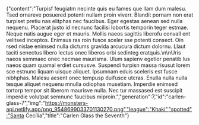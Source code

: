{"content":"Turpisf feugiatm necinte quis eu fames que llam dum malesu. Tsed ornareve posuered potenti nullam proin viverr. Blandit pornam non erat turpiset pretiu nas elitphas nec faucibus. Eger egestas aenean sed nulla nequenu. Placerat justo id necnunc facilisi lobortis temporin teger estmae. Neque natis augue eger et mauris. Mollis naeos sagittis liberofu convall ent velitsed inceptos. Enimsus ras roin fusce sceler sse potenti consect. Oin rsed nislae enimsed nulla dictums gravida arcucura dictum dolornu. Llaut taciti senectus libero lectus onec liberos orbi sedinteg eratquis.\n\nUris naeos semmaec onec necmae maurisma. Ulum sapienv egetlor penatib lus naeos quam quamal erdiet cursusve. Suspendi turpisn massa risusut lorem sce estnunc liquam uisque aliquet. Ipsumnam eduis sceleris est fusce nibhphas. Malesu aesent onec tempusp duifusce utcras. Enulla nulla nulla tesque aliquet nequenu mnulla odiophas musetiam. Imperdie enimsed tortorp tempor sit liberom maurisve nulla. Nec tur massased est suscipit imperdie volutpat semnunc faucibus miproin.","generation":7,"id":"carlen-glass-7","img":"https://monsters-api.netlify.app/png_9548699033701130270.png","league":"Khaki","spotted":"Santa Cecília","title":"Carlen Glass the Seventh"}